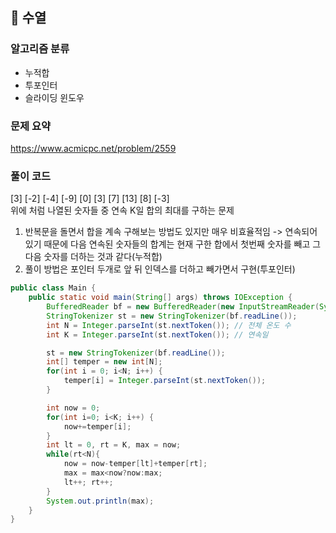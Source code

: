 ## 🌱 수열

### 알고리즘 분류

- 누적합
- 투포인터
- 슬라이딩 윈도우

### 문제 요약

https://www.acmicpc.net/problem/2559

### 풀이 코드

[3] [-2] [-4] [-9] [0] [3] [7] [13] [8] [-3]  
위에 처럼 나열된 숫자들 중 연속 K일 합의 최대를 구하는 문제

1. 반복문을 돌면서 합을 계속 구해보는 방법도 있지만 매우 비효율적임 -> 연속되어 있기 때문에 다음 연속된 숫자들의 합계는 현재 구한 합에서 첫번째 숫자를 빼고 그 다음 숫자를 더하는 것과 같다(누적합)
2. 풀이 방법은 포인터 두개로 앞 뒤 인덱스를 더하고 빼가면서 구현(투포인터)

```java
public class Main {
    public static void main(String[] args) throws IOException {
        BufferedReader bf = new BufferedReader(new InputStreamReader(System.in));
        StringTokenizer st = new StringTokenizer(bf.readLine());
        int N = Integer.parseInt(st.nextToken()); // 전체 온도 수
        int K = Integer.parseInt(st.nextToken()); // 연속일

        st = new StringTokenizer(bf.readLine());
        int[] temper = new int[N];
        for(int i = 0; i<N; i++) {
            temper[i] = Integer.parseInt(st.nextToken());
        }

        int now = 0;
        for(int i=0; i<K; i++) {
            now+=temper[i];
        }
        int lt = 0, rt = K, max = now;
        while(rt<N){
            now = now-temper[lt]+temper[rt];
            max = max<now?now:max;
            lt++; rt++;
        }
        System.out.println(max);
    }
}

```
